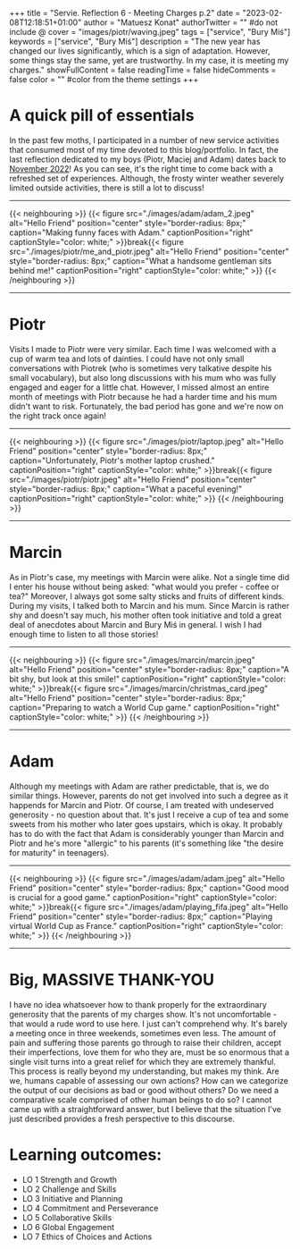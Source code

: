 +++
title = "Servie. Reflection 6 - Meeting Charges p.2"
date = "2023-02-08T12:18:51+01:00"
author = "Matuesz Konat"
authorTwitter = "" #do not include @
cover = "images/piotr/waving.jpeg"
tags = ["service", "Bury Miś"]
keywords = ["service", "Bury Miś"]
description = "The new year has changed our lives significantly, which is a sign of adaptation. However, some things stay the same, yet are trustworthy. In my case, it is meeting my charges."
showFullContent = false
readingTime = false
hideComments = false
color = "" #color from the theme settings
+++

# A quick pill of essentials
In the past few moths, I participated in a number of new service activities that consumed most of my time devoted to this blog/portfolio. In fact, the last reflection dedicated to my boys (Piotr, Maciej and Adam) dates back to [November 2022](/portfolio/posts/meeting-charges/)! As you can see, it's the right time to come back with a refreshed set of experiences. Although, the frosty winter weather severely limited outside activities, there is still a lot to discuss!

***
{{< neighbouring >}}
{{< figure src="./images/adam/adam_2.jpeg" alt="Hello Friend" position="center" style="border-radius: 8px;" caption="Making funny faces with Adam." captionPosition="right" captionStyle="color: white;" >}}break{{< figure src="./images/piotr/me_and_piotr.jpeg" alt="Hello Friend" position="center" style="border-radius: 8px;" caption="What a handsome gentleman sits behind me!" captionPosition="right" captionStyle="color: white;" >}}
{{< /neighbouring >}}
***

# Piotr
Visits I made to Piotr were very similar. Each time I was welcomed with a cup of warm tea and lots of dainties. I could have not only small conversations with Piotrek (who is sometimes very talkative despite his small vocabulary), but also long discussions with his mum who was fully engaged and eager for a little chat. However, I missed almost an entire month of meetings with Piotr because he had a harder time and his mum didn't want to risk. Fortunately, the bad period has gone and we're now on the right track once again!

***
{{< neighbouring >}}
{{< figure src="./images/piotr/laptop.jpeg" alt="Hello Friend" position="center" style="border-radius: 8px;" caption="Unfortunately, Piotr's mother laptop crushed." captionPosition="right" captionStyle="color: white;" >}}break{{< figure src="./images/piotr/piotr.jpeg" alt="Hello Friend" position="center" style="border-radius: 8px;" caption="What a paceful evening!" captionPosition="right" captionStyle="color: white;" >}}
{{< /neighbouring >}}
***

# Marcin
As in Piotr's case, my meetings with Marcin were alike. Not a single time did I enter his house without being asked: "what would you prefer - coffee or tea?" Moreover, I always got some salty sticks and fruits of different kinds. During my visits, I talked both to Marcin and his mum. Since Marcin is rather shy and doesn't say much, his mother often took initiative and told a great deal of anecdotes about Marcin and Bury Miś in general. I wish I had enough time to listen to all those stories!

***
{{< neighbouring >}}
{{< figure src="./images/marcin/marcin.jpeg" alt="Hello Friend" position="center" style="border-radius: 8px;" caption="A bit shy, but look at this smile!" captionPosition="right" captionStyle="color: white;" >}}break{{< figure src="./images/marcin/christmas_card.jpeg" alt="Hello Friend" position="center" style="border-radius: 8px;" caption="Preparing to watch a World Cup game." captionPosition="right" captionStyle="color: white;" >}}
{{< /neighbouring >}}
***

# Adam
Although my meetings with Adam are rather predictable, that is, we do similar things. However, parents do not get involved into such a degree as it happends for Marcin and Piotr. Of course, I am treated with undeserved generosity - no question about that. It's just I receive a cup of tea and some sweets from his mother who later goes upstairs, which is okay. It probably has to do with the fact that Adam is considerably younger than Marcin and Piotr and he's more "allergic" to his parents (it's something like "the desire for maturity" in teenagers).

***
{{< neighbouring >}}
{{< figure src="./images/adam/adam.jpeg" alt="Hello Friend" position="center" style="border-radius: 8px;" caption="Good mood is crucial for a good game." captionPosition="right" captionStyle="color: white;" >}}break{{< figure src="./images/adam/playing_fifa.jpeg" alt="Hello Friend" position="center" style="border-radius: 8px;" caption="Playing virtual World Cup as France." captionPosition="right" captionStyle="color: white;" >}}
{{< /neighbouring >}}
***

# Big, MASSIVE THANK-YOU
I have no idea whatsoever how to thank properly for the extraordinary generosity that the parents of my charges show. It's not uncomfortable - that would a rude word to use here. I just can't comprehend why. It's barely a meeting once in three weekends, sometimes even less. The amount of pain and suffering those parents go through to raise their children, accept their imperfections, love them for who they are, must be so enormous that a single visit turns into a great relief for which they are extremely thankful. This process is really beyond my understanding, but makes my think. Are we, humans capable of assessing our own actions? How can we categorize the output of our decisions as bad or good without others? Do we need a comparative scale comprised of other human beings to do so? I cannot came up with a straightforward answer, but I believe that the situation I've just described provides a fresh perspective to this discourse.

# Learning outcomes:
- LO 1 Strength and Growth
- LO 2 Challenge and Skills
- LO 3 Initiative and Planning
- LO 4 Commitment and Perseverance
- LO 5 Collaborative Skills
- LO 6 Global Engagement
- LO 7 Ethics of Choices and Actions
